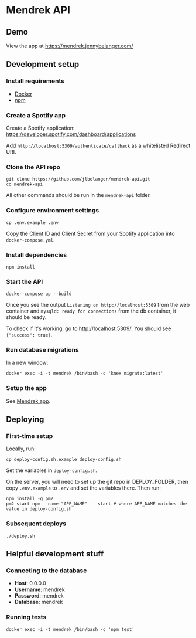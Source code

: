 # Mendrek API

## Demo

View the app at https://mendrek.jennybelanger.com/

## Development setup

### Install requirements

* [Docker](https://www.docker.com/get-started)
* [npm](https://www.npmjs.com/get-npm)

### Create a Spotify app

Create a Spotify application: https://developer.spotify.com/dashboard/applications

Add `http://localhost:5309/authenticate/callback` as a whitelisted Redirect URI.

### Clone the API repo

```
git clone https://github.com/jlbelanger/mendrek-api.git
cd mendrek-api
```

All other commands should be run in the `mendrek-api` folder.

### Configure environment settings

```
cp .env.example .env
```

Copy the Client ID and Client Secret from your Spotify application into `docker-compose.yml`.

### Install dependencies

```
npm install
```

### Start the API

```
docker-compose up --build
```

Once you see the output `Listening on http://localhost:5309` from the web container and `mysqld: ready for connections` from the db container, it should be ready.

To check if it's working, go to http://localhost:5309/. You should see `{"success": true}`.

### Run database migrations

In a new window:

```
docker exec -i -t mendrek /bin/bash -c 'knex migrate:latest'
```

### Setup the app

See [Mendrek app](https://github.com/jlbelanger/mendrek-app).

## Deploying

### First-time setup

Locally, run:

```
cp deploy-config.sh.example deploy-config.sh
```

Set the variables in `deploy-config.sh`.

On the server, you will need to set up the git repo in DEPLOY_FOLDER, then copy `.env.example` to `.env` and set the variables there. Then run:

```
npm install -g pm2
pm2 start npm --name "APP_NAME" -- start # where APP_NAME matches the value in deploy-config.sh
```

### Subsequent deploys

```
./deploy.sh
```

## Helpful development stuff

### Connecting to the database

* **Host**: 0.0.0.0
* **Username**: mendrek
* **Password**: mendrek
* **Database**: mendrek

### Running tests

```
docker exec -i -t mendrek /bin/bash -c 'npm test'
```
